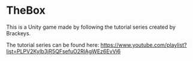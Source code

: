# TheBox
This is a Unity game made by following the tutorial series created by Brackeys.

The tutorial series can be found here: https://www.youtube.com/playlist?list=PLPV2KyIb3jR5QFsefuO2RlAgWEz6EvVi6

